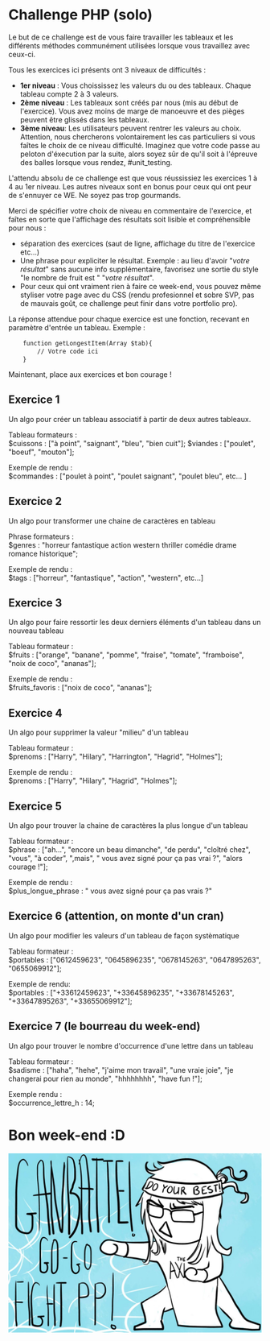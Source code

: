 # Challenge PHP  (solo)

Le but de ce challenge est de vous faire travailler les tableaux et les différents méthodes communément utilisées lorsque vous travaillez avec ceux-ci.

Tous les exercices ici présents ont 3 niveaux de difficultés :

- **1er niveau** : Vous choississez les valeurs du ou des tableaux. Chaque tableau compte 2 à 3 valeurs.
- **2ème niveau** : Les tableaux sont créés par nous (mis au début de l'exercice). Vous avez moins de marge de manoeuvre et des pièges peuvent être glissés dans les tableaux.
- **3ème niveau**: Les utilisateurs peuvent rentrer les valeurs au choix. Attention, nous chercherons volontairement les cas particuliers si vous faîtes le choix de ce niveau difficulté. Imaginez que votre code passe au peloton d'éxecution par la suite, alors soyez sûr de qu'il soit à l'épreuve des balles lorsque vous rendez, #unit_testing.

L'attendu absolu de ce challenge est que vous réussissiez les exercices 1 à 4 au 1er niveau. Les autres niveaux sont en bonus pour ceux qui ont peur de s'ennuyer ce WE. Ne soyez pas trop gourmands. 

Merci de spécifier votre choix de niveau en commentaire de l'exercice, et faîtes en sorte que l'affichage des résultats soit lisible et compréhensible pour nous :

- séparation des exercices (saut de ligne, affichage du titre de l'exercice etc...)
- Une phrase pour expliciter le résultat. Exemple : au lieu d'avoir "*votre résultat*" sans aucune info supplémentaire, favorisez une sortie du style "le nombre de fruit est " "*votre résultat*".
- Pour ceux qui ont vraiment rien à faire ce week-end, vous pouvez même styliser votre page avec du CSS (rendu profesionnel et sobre SVP, pas de mauvais goût, ce challenge peut finir dans votre portfolio pro).

La réponse attendue pour chaque exercice est une fonction, recevant en paramètre d'entrée un tableau.
Exemple : 
```
    function getLongestItem(Array $tab){
        // Votre code ici
    }
```
Maintenant, place aux exercices et bon courage !

## Exercice 1

Un algo pour créer un tableau associatif à partir de deux autres tableaux.

Tableau formateurs :  
$cuissons : ["à point", "saignant", "bleu", "bien cuit"];
$viandes : ["poulet", "boeuf", "mouton"];

Exemple de rendu :    
$commandes : ["poulet à point", "poulet saignant", "poulet bleu", etc... ]

## Exercice 2

Un algo pour transformer une chaine de caractères en tableau 

Phrase formateurs :  
$genres : "horreur fantastique action western thriller comédie drame romance historique";

Exemple de rendu :    
$tags : ["horreur", "fantastique", "action", "western", etc...] 

## Exercice 3

Un algo pour faire ressortir les deux derniers éléments d'un tableau dans un nouveau tableau

Tableau formateur :   
$fruits : ["orange", "banane", "pomme", "fraise", "tomate", "framboise", "noix de coco", "ananas"];

Exemple de rendu :  
$fruits_favoris : ["noix de coco", "ananas"];

## Exercice 4

Un algo pour supprimer la valeur "milieu" d'un tableau

Tableau formateur :  
$prenoms : ["Harry", "Hilary", "Harrington", "Hagrid", "Holmes"];

Exemple de rendu :  
$prenoms : ["Harry", "Hilary", "Hagrid", "Holmes"];

## Exercice 5 

Un algo pour trouver la chaine de caractères la plus longue d'un tableau

Tableau formateur :  
$phrase : ["ah...", "encore un beau dimanche", "de perdu", "cloîtré chez", "vous", "à coder", ",mais", " vous avez signé pour ça pas vrai ?", "alors courage !"];

Exemple de rendu :  
$plus_longue_phrase : " vous avez signé pour ça pas vrais ?"

## Exercice 6 (attention, on monte d'un cran)

Un algo pour modifier les valeurs d'un tableau de façon systèmatique

Tableau formateur :  
$portables : ["0612459623", "0645896235", "0678145263", "0647895263", "0655069912"];

Exemple de rendu:  
$portables : ["+33612459623", "+33645896235", "+33678145263", "+33647895263", "+33655069912"];

## Exercice 7 (le bourreau du week-end)

Un algo pour trouver le nombre d'occurrence d'une lettre dans un tableau 

Tableau formateur :  
$sadisme : ["haha", "hehe", "j'aime mon travail", "une vraie joie", "je changerai pour rien au monde", "hhhhhhhh", "have fun !"];

Exemple rendu :   
$occurrence_lettre_h : 14;

# Bon week-end :D 

![gambatte](images/gambatte.jpg-large)